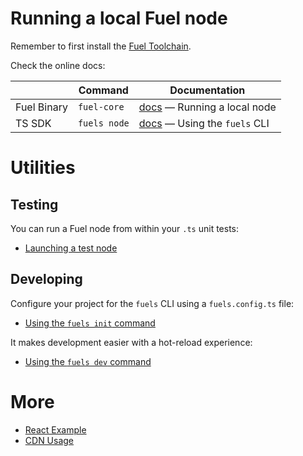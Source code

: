 # Running a local Fuel node

Remember to first install the [Fuel Toolchain](https://docs.fuel.network/guides/installation/).

Check the online docs:

|             | Command      | Documentation                                                                                          |
| ----------- | ------------ | ------------------------------------------------------------------------------------------------------ |
| Fuel Binary | `fuel-core`  | [docs](https://docs.fuel.network/docs/node-operator/fuel-ignition/local-node/) — Running a local node  |
| TS SDK      | `fuels node` | [docs](https://docs.fuel.network/docs/fuels-ts/fuels-cli/commands/#fuels-node) — Using the `fuels` CLI |

<!-- | Forc | `forc node` | [docs](https://docs.fuel.network/docs/forc/commands/forc_node/) | -->

# Utilities

## Testing

You can run a Fuel node from within your `.ts` unit tests:

- [Launching a test node](../testing/launching-a-test-node.md)

## Developing

Configure your project for the `fuels` CLI using a `fuels.config.ts` file:

- [Using the `fuels init` command](../fuels-cli/commands.md#fuels-init)

It makes development easier with a hot-reload experience:

- [Using the `fuels dev` command](../fuels-cli/commands.md#fuels-dev)

# More

- [React Example](./react-example.md)
- [CDN Usage](./cdn-usage.md)
